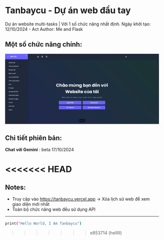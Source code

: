 # Tanbaycu - Dự án web đầu tay

Dự án website multi-tasks | Với 1 số chức năng nhất định.
Ngày khởi tạo: 12/10/2024 - Act
Author: Me and Flask



## Một số chức năng chính:

![Chào em](static/mota.jpg)

## Chi tiết phiên bản:

**Chat với Gemini** : beta 17/10/2024



<<<<<<< HEAD
=======
## Notes:
- Truy cập vào https://tanbaycu.vercel.app -> Xóa lịch sử web để xem giao diện mới nhất
- Toàn bộ chức năng web đều sử dụng API

---



```bash
print("Hello World, I Am Tanbaycu")
```


>>>>>>> e853714 (helllll)


